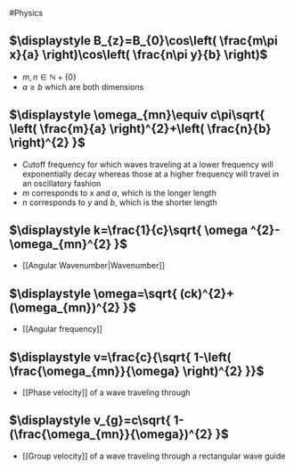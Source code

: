 #Physics 
## $\displaystyle B_{z}=B_{0}\cos\left( \frac{m\pi x}{a} \right)\cos\left( \frac{n\pi y}{b} \right)$
* $\displaystyle m,n \in \mathbb{N}+\left\{ 0 \right\}$
* $\displaystyle a\geq b$ which are both dimensions
## $\displaystyle \omega_{mn}\equiv c\pi\sqrt{ \left( \frac{m}{a} \right)^{2}+\left( \frac{n}{b} \right)^{2} }$
* Cutoff frequency for which waves traveling at a lower frequency will exponentially decay whereas those at a higher frequency will travel in an oscillatory fashion
* $\displaystyle m$ corresponds to x and $\displaystyle a$, which is the longer length
* $\displaystyle n$ corresponds to $\displaystyle y$ and $\displaystyle b$, which is the shorter length
## $\displaystyle k=\frac{1}{c}\sqrt{ \omega ^{2}-\omega_{mn}^{2} }$
* [[Angular Wavenumber|Wavenumber]]
## $\displaystyle \omega=\sqrt{ (ck)^{2}+(\omega_{mn})^{2} }$
* [[Angular frequency]]
## $\displaystyle v=\frac{c}{\sqrt{ 1-\left( \frac{\omega_{mn}}{\omega} \right)^{2} }}$
* [[Phase velocity]] of a wave traveling through
## $\displaystyle v_{g}=c\sqrt{ 1-(\frac{\omega_{mn}}{\omega})^{2} }$
* [[Group velocity]] of a wave traveling through a rectangular wave guide